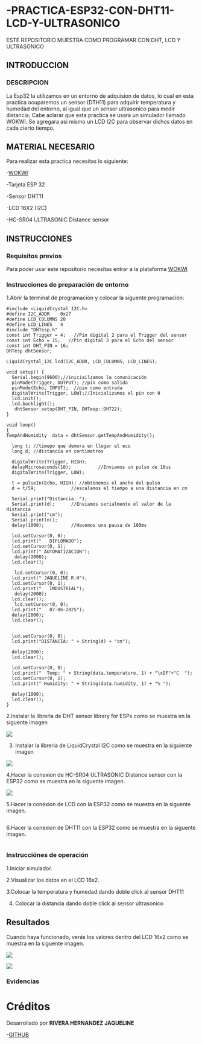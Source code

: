 # -PRACTICA-ESP32-CON-DHT11-LCD-Y-ULTRASONICO
ESTE REPOSITORIO MUESTRA COMO PROGRAMAR CON DHT, LCD Y ULTRASONICO
## INTRODUCCION

### DESCRIPCION

La Esp32 la utilizamos en un entorno de adquision de datos, lo cual en esta practica ocuparemos un sensor (DTH11) para adquirir temperatura y humedad del entorno, al igual que un sensor ultrasonico para medir distancia; Cabe aclarar que esta practica se usara un simulador llamado WOKWI.
Se agregara asi mismo un LCD I2C para observar dichos datos en cada cierto tiempo.

## MATERIAL NECESARIO

Para realizar esta practica necesitas lo siguiente:

-[WOKWI](https://wokwi.com/)

-Tarjeta ESP 32

-Sensor DHT11

-LCD 16X2 (I2C)

-HC-SR04 ULTRASONIC Distance sensor

## INSTRUCCIONES

### Requisitos previos

Para poder usar este repositorio necesitas entrar a la plataforma [WOKWI](https://wokwi.com/)

### Instrucciones de preparación de entorno

1.Abrir la terminal de programación y colocar la siguente programación:

```
#include <LiquidCrystal_I2C.h>
#define I2C_ADDR    0x27
#define LCD_COLUMNS 20
#define LCD_LINES   4
#include "DHTesp.h"
const int Trigger = 4;   //Pin digital 2 para el Trigger del sensor
const int Echo = 15;   //Pin digital 3 para el Echo del sensor
const int DHT_PIN = 16;
DHTesp dhtSensor;

LiquidCrystal_I2C lcd(I2C_ADDR, LCD_COLUMNS, LCD_LINES);

void setup() {
  Serial.begin(9600);//iniciailzamos la comunicación
  pinMode(Trigger, OUTPUT); //pin como salida
  pinMode(Echo, INPUT);  //pin como entrada
  digitalWrite(Trigger, LOW);//Inicializamos el pin con 0
  lcd.init();
  lcd.backlight();
   dhtSensor.setup(DHT_PIN, DHTesp::DHT22);
}

void loop()
{
TempAndHumidity  data = dhtSensor.getTempAndHumidity();
 
  long t; //timepo que demora en llegar el eco
  long d; //distancia en centimetros

  digitalWrite(Trigger, HIGH);
  delayMicroseconds(10);          //Enviamos un pulso de 10us
  digitalWrite(Trigger, LOW);
  
  t = pulseIn(Echo, HIGH); //obtenemos el ancho del pulso
  d = t/59;             //escalamos el tiempo a una distancia en cm
  
  Serial.print("Distancia: ");
  Serial.print(d);      //Enviamos serialmente el valor de la distancia
  Serial.print("cm");
  Serial.println();
  delay(1000);          //Hacemos una pausa de 100ms

  lcd.setCursor(0, 0);
  lcd.print("   DIPLOMADO");
  lcd.setCursor(0, 1); 
  lcd.print(" AUTOMATIZACION");
   delay(2000);
  lcd.clear();

   lcd.setCursor(0, 0);
  lcd.print(" JAQUELINE R.H");
  lcd.setCursor(0, 1); 
  lcd.print("   INDUSTRIAL");
   delay(2000);
  lcd.clear();
   lcd.setCursor(0, 0);
  lcd.print("   07-06-2025");
  delay(2000);
  lcd.clear();
  
  
  lcd.setCursor(0, 0);
  lcd.print("DISTANCIA: " + String(d) + "cm");
  
  delay(2000);
  lcd.clear();
  
  lcd.setCursor(0, 0);
  lcd.print("  Temp: " + String(data.temperature, 1) + "\xDF"+"C  ");
  lcd.setCursor(0, 1); 
  lcd.print(" Humidity: " + String(data.humidity, 1) + "% ");
 
  delay(1000);
  lcd.clear();
}
```


2.Instalar la libreria de DHT sensor library for ESPx como se muestra en la siguente imagen


![](https://github.com/jaquelineriverh/PRACTICA-ESP32-DHT11/blob/main/DHT.jpg)

3. Instalar la libreria de LiquidCrystal I2C como se muestra en la siguiente imagen



![](https://github.com/jaquelineriverh/PRACTICA-2-ESP32-CON-DHT11-Y-Lcd/blob/main/libreria%20liquid.png)


4.Hacer la conexion de HC-SR04 ULTRASONIC Distance sensor con la ESP32 como se muestra en la siguente imagen.

![](https://github.com/jaquelineriverh/-PRACTICA-ESP32-CON-DHT11-LCD-Y-ULTRASONICO/blob/main/ULTRASONICO%20CONEXION.png)



5.Hacer la conexion de LCD con la ESP32 como se muestra en la siguente imagen.


![]()


6.Hacer la conexion de DHT11 con la ESP32 como se muestra en la siguente imagen.

![]()


### Instrucciónes de operación
1.Iniciar simulador.

2.Visualizar los datos en el LCD 16x2.

3.Colocar la temperatura y humedad dando doble click al sensor DHT11

4. Colocar la distancia dando doble click al sensor ultrasonico

## Resultados

Cuando haya funcionado, verás los valores dentro del LCD 16x2 como se muestra en la siguente imagen.


![](https://github.com/jaquelineriverh/-PRACTICA-ESP32-CON-DHT11-LCD-Y-ULTRASONICO/blob/main/resultados%20para%20distancia.png)





![](https://github.com/jaquelineriverh/-PRACTICA-ESP32-CON-DHT11-LCD-Y-ULTRASONICO/blob/main/resultados%20para%20temperatura.png)

### Evidencias



# Créditos

Desarrollado por **RIVERA HERNANDEZ JAQUELINE**

-[GITHUB](https://github.com/jaquelineriverh)
